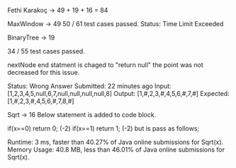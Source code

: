 Fethi Karakoç -> 49 + 19 + 16 = 84

MaxWindow -> 49
50 / 61 test cases passed.
Status: Time Limit Exceeded

BinaryTree -> 19

34 / 55 test cases passed.

nextNode end statment is chaged to "return  null"
the point was not decreased for this issue.

Status: Wrong Answer
Submitted: 22 minutes ago
Input:
[1,2,3,4,5,null,6,7,null,null,null,null,8]
Output:
[1,#,2,3,#,4,5,6,#,7,#]
Expected:
[1,#,2,3,#,4,5,6,#,7,8,#]

Sqrt -> 16
Below statement is added to code block.

if(x==0) return 0; (-2)
if(x==1) return 1; (-2)
but is pass as follows;

Runtime: 3 ms, faster than 40.27% of Java online submissions for Sqrt(x).
Memory Usage: 40.8 MB, less than 46.01% of Java online submissions for Sqrt(x).

